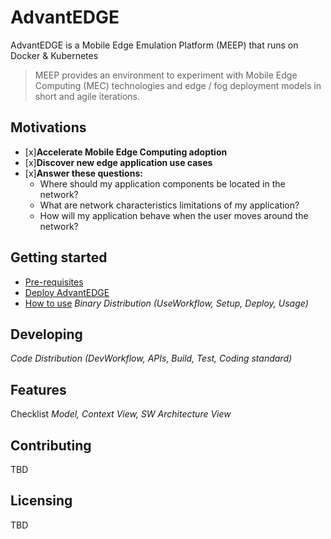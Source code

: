 # AdvantEDGE
AdvantEDGE is a Mobile Edge Emulation Platform (MEEP) that runs on Docker & Kubernetes

> MEEP provides an environment to experiment with Mobile Edge Computing (MEC) technologies and edge / fog deployment models in short and agile iterations.

## Motivations
- [x]**Accelerate Mobile Edge Computing adoption**
- [x]**Discover new edge application use cases**
- [x]**Answer these questions:**
  * Where should my application components be located in the network?
  * What are network characteristics limitations of my application?
  * How will my application behave when the user moves around the network?

## Getting started
* [Pre-requisites](doc/setup.md)
* [Deploy AdvantEDGE](doc/deploy.md)
* [How to use](doc/use.md)
_Binary Distribution (UseWorkflow, Setup, Deploy, Usage)_

## Developing
_Code Distribution (DevWorkflow, APIs, Build, Test, Coding standard)_
## Features
Checklist
_Model, Context View, SW Architecture View_
## Contributing
TBD
## Licensing
TBD
